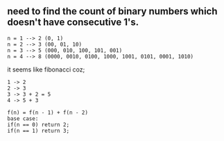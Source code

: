 ## need to find the count of binary numbers which doesn't have consecutive 1's.

    n = 1 --> 2 (0, 1)
    n = 2 --> 3 (00, 01, 10)
    n = 3 --> 5 (000, 010, 100, 101, 001)
    n = 4 --> 8 (0000, 0010, 0100, 1000, 1001, 0101, 0001, 1010)

it seems like fibonacci coz;

    1 -> 2
    2 -> 3
    3 -> 3 + 2 = 5
    4 -> 5 + 3

    f(n) = f(n - 1) + f(n - 2)
    base case:
    if(n == 0) return 2;
    if(n == 1) return 3;
